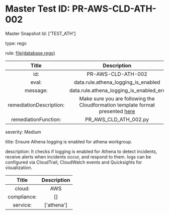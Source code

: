 



# Master Test ID: PR-AWS-CLD-ATH-002


Master Snapshot Id: ['TEST_ATH']

type: rego

rule: [file(database.rego)]  
  
  
  
  

|Title|Description|
| :---: | :---: |
|id: |PR-AWS-CLD-ATH-002|
|eval: |data.rule.athena_logging_is_enabled|
|message: |data.rule.athena_logging_is_enabled_err|
|remediationDescription: |Make sure you are following the Cloudformation template format presented <a href='https://boto3.amazonaws.com/v1/documentation/api/latest/reference/services/athena.html#Athena.Client.get_work_group' target='_blank'>here</a>|
|remediationFunction: |PR_AWS_CLD_ATH_002.py|


severity: Medium

title: Ensure Athena logging is enabled for athena workgroup.

description: It checks if logging is enabled for Athena to detect incidents, receive alerts when incidents occur, and respond to them. logs can be configured via CloudTrail, CloudWatch events and Quicksights for visualization.  
  
  

|Title|Description|
| :---: | :---: |
|cloud: |AWS|
|compliance: |[]|
|service: |['athena']|



[file(database.rego)]: https://github.com/prancer-io/prancer-compliance-test/tree/master/aws/cloud/database.rego
